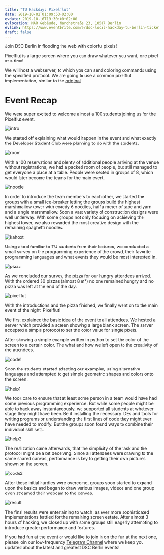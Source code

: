 ```yaml
---
title: "TU Hackday: Pixelflut"
date: 2019-10-02T01:09:53+02:00
evdate: 2019-10-16T19:30:00+02:00
evlocation: MAR Gebäude, Marchstraße 23, 10587 Berlin
evlink: https://www.eventbrite.com/e/dsc-local-hackday-tu-berlin-tickets-74812324677?ref=elink
draft: false
---
```


Join DSC Berlin in flooding the web with colorful pixels! 

<!--more-->

Pixelflut is a large screen where you can draw whatever you want, one pixel at a
time!

We will host a webserver, to which you can send coloring commands using the
specified protocol. We are going to use a common pixelflut implementation,
similar to the [original](https://cccgoe.de/wiki/Pixelflut).

# Event Recap

We were super excited to welcome almost a 100 students joining us for the
Pixelflut event.

![intro](images/intro.JPG)

We started off explaining what would happen in the event and what exactly the
Developer Student Club were planning to do with the students.

![room](images/room.JPG)

With a 100 reservations and plenty of additional people arriving at the venue
without registrations, we had a packed room of people, but still managed to get
everyone a place at a table. People were seated in groups of 8, which would
later become the teams for the main event.

![noodle](images/noodle.JPG)

In order to introduce the team members to each other, we started the groups with
a small ice-breaker letting the groups build the highest marshmallow tower with
exactly 6 noodles, half a meter of tape and yarn and a single marshmallow.
Soon a vast variety of construction designs were well underway. With some groups
not only focusing on achieving the highest tower, we also rewarded the most
creative design with the remaining spaghetti noodles.

![kahoot](images/kahoot.JPG)

Using a tool familiar to TU students from their lectures, we conducted a small
survey on the programming experience of the crowd, their favorite programming
languages and what events they would be most interested in.

![pizza](images/pizza.JPG)

As we concluded our survey, the pizza for our hungry attendees arrived. With the
ordered 30 pizzas (almost 8 m²) no one remained hungry and no pizza was left at
the end of the day.

![pixelflut](images/pixelflut.JPG)

With the introductions and the pizza finished, we finally went on to the main
event of the night, Pixelflut!

We first explained the basic idea of the event to all attendees. We hosted a
server which provided a screen showing a large blank screen. The server accepted
a simple protocol to set the color value for single pixels.

After showing a simple example written in python to set the color of the screen
to a certain color. The what and how we left open to the creativity of the
attendees.

![code1](images/code1.jpg)

Soon the students started adapting our examples, using alternative languages and
attempted to get simple geometric shapes and colors onto the screen.

![help1](images/help1.jpg)

We took care to ensure that at least some person in a team would have had some
previous programming experience. But while some people might be able to hack
away instantaneously, we supported all students at whatever stage they might
have been. Be it installing the necessary IDEs and tools for writing programs
or understanding the first lines of code they might ever have needed to modify.
But the groups soon found ways to combine their individual skill sets.

![help2](images/help2.JPG)

The realization came afterwards, that the simplicity of the task and the
protocol might be a bit deceiving. Since all attendees were drawing to the same
shared canvas, performance is key to getting their own pictures shown on the
screen.

![code2](images/code2.JPG)

After these initial hurdles were overcome, groups soon started to expand upon
the basics and began to draw various images, videos and one group even streamed
their webcam to the canvas.

![result](images/result.JPG)

The final results were entertaining to watch, as ever more sophisticated
implementations battled for the remaining screen estate.
After almost 3 hours of hacking, we closed up with some groups still eagerly
attempting to introduce greater performance and features.

If you had fun at the event or would like to join in on the fun at the next one,
please join our low-frequency [Telegram Channel](https://t.me/dsc_berlin) where
we keep you updated about the latest and greatest DSC Berlin events!
